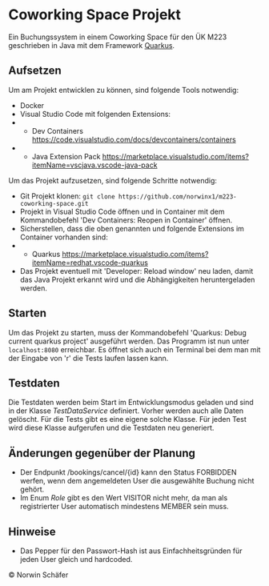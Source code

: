 # Coworking Space Projekt

Ein Buchungssystem in einem Coworking Space für den ÜK M223 geschrieben in Java mit dem Framework [Quarkus](https://quarkus.io/).

## Aufsetzen
Um am Projekt entwicklen zu können, sind folgende Tools notwendig:
* Docker
* Visual Studio Code mit folgenden Extensions:
* * Dev Containers https://code.visualstudio.com/docs/devcontainers/containers
* * Java Extension Pack https://marketplace.visualstudio.com/items?itemName=vscjava.vscode-java-pack

Um das Projekt aufzusetzen, sind folgende Schritte notwendig:
* Git Projekt klonen: ```git clone https://github.com/norwinx1/m223-coworking-space.git```
* Projekt in Visual Studio Code öffnen und in Container mit dem Kommandobefehl 'Dev Containers: Reopen in Container' öffnen.
* Sicherstellen, dass die oben genannten und folgende Extensions im Container vorhanden sind:
* * Quarkus https://marketplace.visualstudio.com/items?itemName=redhat.vscode-quarkus
* Das Projekt eventuell mit 'Developer: Reload window' neu laden, damit das Java Projekt erkannt wird und die Abhängigkeiten heruntergeladen werden.

## Starten
Um das Projekt zu starten, muss der Kommandobefehl 'Quarkus: Debug current quarkus project' ausgeführt werden.
Das Programm ist nun unter ```localhost:8080``` erreichbar. Es öffnet sich auch ein Terminal bei dem man mit der Eingabe von 'r' die Tests laufen lassen kann.

## Testdaten
Die Testdaten werden beim Start im Entwicklungsmodus geladen und sind in der Klasse *TestDataService* definiert.
Vorher werden auch alle Daten gelöscht. 
Für die Tests gibt es eine eigene solche Klasse. Für jeden Test wird diese Klasse aufgerufen und die Testdaten neu generiert.

## Änderungen gegenüber der Planung
* Der Endpunkt /bookings/cancel/{id} kann den Status FORBIDDEN werfen, wenn dem angemeldeten User die ausgewählte Buchung nicht gehört.
* Im Enum *Role* gibt es den Wert VISITOR nicht mehr, da man als registrierter User automatisch mindestens MEMBER sein muss.

## Hinweise
* Das Pepper für den Passwort-Hash ist aus Einfachheitsgründen für jeden User gleich und hardcoded.

© Norwin Schäfer